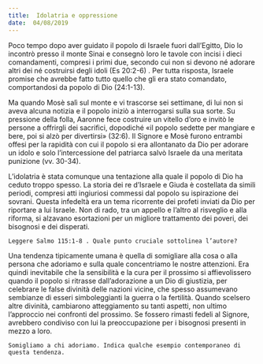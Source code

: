 ```yaml
---
title:  Idolatria e oppressione
date:  04/08/2019
---
```


Poco tempo dopo aver guidato il popolo di Israele fuori dall’Egitto, Dio lo incontrò presso il monte Sinai e consegnò loro le tavole con incisi i dieci comandamenti, compresi i primi due, secondo cui non si devono né adorare altri dei né costruirsi degli idoli (Es 20:2-6) . Per tutta risposta, Israele promise che avrebbe fatto tutto quello che gli era stato comandato, comportandosi da popolo di Dio (24:1-13).

Ma quando Mosè salì sul monte e vi trascorse sei settimane, di lui non si aveva alcuna notizia e il popolo iniziò a interrogarsi sulla sua sorte. Su pressione della folla, Aaronne fece costruire un vitello d’oro e invitò le persone a offrirgli dei sacrifici, dopodiché «il popolo sedette per mangiare e bere, poi si alzò per divertirsi» (32:6). Il Signore e Mosè furono entrambi offesi per la rapidità con cui il popolo si era allontanato da Dio per adorare un idolo e solo l’intercessione del patriarca salvò Israele da una meritata punizione (vv. 30-34).

L’idolatria è stata comunque una tentazione alla quale il popolo di Dio ha ceduto troppo spesso. La storia dei re d’Israele e Giuda è costellata da simili periodi, compresi atti ingiuriosi commessi dal popolo su ispirazione dei sovrani. Questa infedeltà era un tema ricorrente dei profeti inviati da Dio per riportare a lui Israele. Non di rado, tra un appello e l’altro al risveglio e alla riforma, si alzavano esortazioni per un migliore trattamento dei poveri, dei bisognosi e dei disperati.

`Leggere Salmo 115:1-8 . Quale punto cruciale sottolinea l’autore?`

Una tendenza tipicamente umana è quella di somigliare alla cosa o alla persona che adoriamo e sulla quale concentriamo le nostre attenzioni. Era quindi inevitabile che la sensibilità e la cura per il prossimo si affievolissero quando il popolo si ritrasse dall’adorazione a un Dio di giustizia, per celebrare le false divinità delle nazioni vicine, che spesso assumevano sembianze di esseri simboleggianti la guerra o la fertilità. Quando scelsero altre divinità, cambiarono atteggiamento su tanti aspetti, non ultimo l’approccio nei confronti del prossimo. Se fossero rimasti fedeli al Signore, avrebbero condiviso con lui la preoccupazione per i bisognosi presenti in mezzo a loro.

`Somigliamo a chi adoriamo. Indica qualche esempio contemporaneo di questa tendenza.`